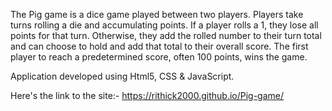 The Pig game is a dice game played between two players. Players take turns rolling a die and accumulating points. If a player rolls a 1, they lose all points for that turn. Otherwise, they add the rolled number to their turn total and can choose to hold and add that total to their overall score. The first player to reach a predetermined score, often 100 points, wins the game.

Application developed using Html5, CSS & JavaScript.

Here's the link to the site:- https://rithick2000.github.io/Pig-game/
